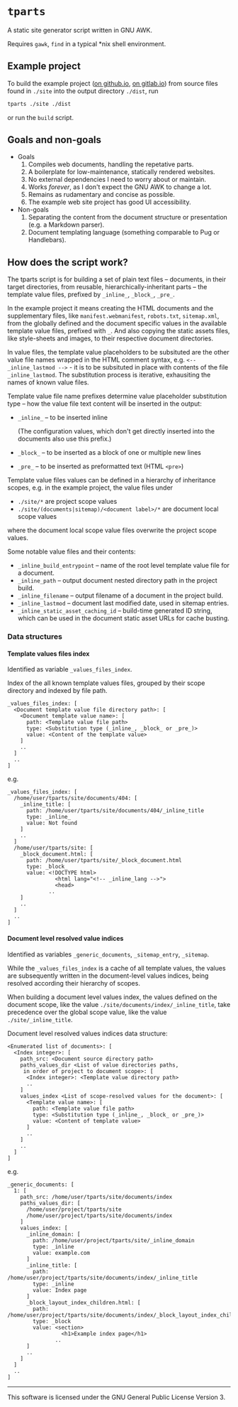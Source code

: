 # `tparts`

A static site generator script written in GNU AWK.

Requires `gawk`, `find` in a typical \*nix shell environment.

## Example project

To build the example project ([on github.io](https://andis-sprinkis.github.io/tparts/), [on gitlab.io](https://andis-sprinkis.gitlab.io/tparts)) from source files found in `./site` into the output directory `./dist`, run

```sh
tparts ./site ./dist
```

or run the `build` script.

## Goals and non-goals

-   Goals
    1. Compiles web documents, handling the repetative parts.
    1. A boilerplate for low-maintenance, statically rendered websites.
    1. No external dependencies I need to worry about or maintain.
    1. Works _forever_, as I don't expect the GNU AWK to change a lot.
    1. Remains as rudamentary and concise as possible.
    1. The example web site project has good UI accessibility.
-   Non-goals
    1. Separating the content from the document structure or presentation (e.g. a Markdown parser).
    1. Document templating language (something comparable to Pug or Handlebars).

## How does the script work?

The tparts script is for building a set of plain text files – documents, in their target directories, from reusable, hierarchically-inheritant parts – the template value files, prefixed by `_inline_`, `_block_`, `_pre_`.

In the example project it means creating the HTML documents and the supplementary files, like `manifest.webmanifest`, `robots.txt`, `sitemap.xml`, from the globally defined and the document specific values in the available template value files, prefixed with `_`. And also copying the static assets files, like style-sheets and images, to their respective document directories.

In value files, the template value placeholders to be subsituted are the other value file names wrapped in the HTML comment syntax, e.g. `<-- _inline_lastmod -->` - it is to be subsituted in place with contents of the file `_inline_lastmod`. The substitution process is iterative, exhausiting the names of known value files.

Template value file name prefixes determine value placeholder substitution type – how the value file text content will be inserted in the output:

-   `_inline_` – to be inserted inline

    (The configuration values, which don't get directly inserted into the documents also use this prefix.)

-   `_block_` – to be inserted as a block of one or multiple new lines
-   `_pre_` – to be inserted as preformatted text (HTML `<pre>`)

Template value files values can be defined in a hierarchy of inheritance scopes, e.g. in the example project, the value files under

-   `./site/*` are project scope values
-   `./site/(documents|sitemap)/<document label>/*` are document local scope values

where the document local scope value files overwrite the project scope values.

Some notable value files and their contents:

-   `_inline_build_entrypoint` – name of the root level template value file for a document.
-   `_inline_path` – output document nested directory path in the project build.
-   `_inline_filename` – output filename of a document in the project build.
-   `_inline_lastmod` – document last modified date, used in sitemap entries.
-   `_inline_static_asset_caching_id` – build-time generated ID string, which can be used in the document static asset URLs for cache busting.

### Data structures

#### Template values files index

Identified as variable `_values_files_index`.

Index of the all known template values files, grouped by their scope directory and indexed by file path.

```
_values_files_index: [
  <Document template value file directory path>: [
    <Document template value name>: [
      path: <Template value file path>
      type: <Substitution type (_inline_, _block_ or _pre_)>
      value: <Content of the template value>
    ]
    ..
  ]
  ..
]
```

e.g.

```
_values_files_index: [
  /home/user/tparts/site/documents/404: [
    _inline_title: [
      path: /home/user/tparts/site/documents/404/_inline_title
      type: _inline_
      value: Not found
    ]
    ..
  ]
  /home/user/tparts/site: [
    _block_document.html: [
      path: /home/user/tparts/site/_block_document.html
      type: _block_
      value: <!DOCTYPE html>
               <html lang="<!-- _inline_lang -->">
               <head>
             ..
    ]
    ..
  ]
  ..
]
```

#### Document level resolved value indices

Identified as variables `_generic_documents`, `_sitemap_entry`, `_sitemap`.

While the `_values_files_index` is a cache of all template values, the values are subsequently written in the document-level values indices, being resolved according their hierarchy of scopes.

When building a document level values index, the values defined on the document scope, like the value `./site/documents/index/_inline_title`, take precedence over the global scope value, like the value `./site/_inline_title`.

Document level resolved values indices data structure:

```
<Enumerated list of documents>: [
  <Index integer>: [
    path_src: <Document source directory path>
    paths_values_dir <List of value directories paths,
     in order of project to document scope>: [
      <Index integer>: <Template value directory path>
      ..
    ]
    values_index <List of scope-resolved values for the document>: [
      <Template value name>: [
        path: <Template value file path>
        type: <Substitution type (_inline_, _block_ or _pre_)>
        value: <Content of template value>
      ]
      ..
    ]
    ..
  ]
]
```

e.g.

```
_generic_documents: [
  1: [
    path_src: /home/user/tparts/site/documents/index
    paths_values_dir: [
      /home/user/project/tparts/site
      /home/user/project/tparts/site/documents/index
    ]
    values_index: [
      _inline_domain: [
        path: /home/user/project/tparts/site/_inline_domain
        type: _inline
        value: example.com
      ]
      _inline_title: [
        path: /home/user/project/tparts/site/documents/index/_inline_title
        type: _inline
        value: Index page
      ]
      _block_layout_index_children.html: [
        path: /home/user/project/tparts/site/documents/index/_block_layout_index_children.html
        type: _block
        value: <section>
                 <h1>Example index page</h1>
               ..
      ]
      ..
    ]
  ]
  ..
]
```

---

This software is licensed under the GNU General Public License Version 3.
